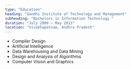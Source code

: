 ```yaml
---
type: "Education"
heading: "Gandhi Institute of Technology and Management"
subheading: "Bachelors in Information Technology "
duration: "July 2009 – May 2013"
location: "Visakhapatnam, Andhra Pradesh"
---
```


* Compiler Design
* Artificial Intelligence
* Data Warehousing and Data Mining
* Design and Analysis of Algorithms
* Computer Vision and Graphics
